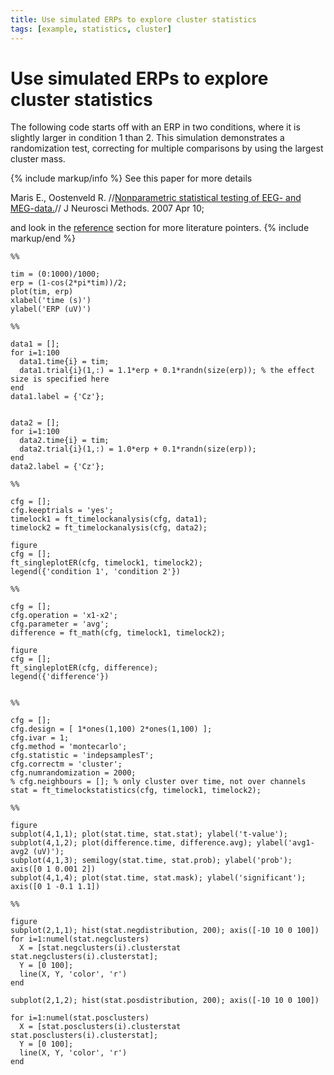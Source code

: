 ```yaml
---
title: Use simulated ERPs to explore cluster statistics
tags: [example, statistics, cluster]
---
```


# Use simulated ERPs to explore cluster statistics

The following code starts off with an ERP in two conditions, where it is slightly larger in condition 1 than 2. This simulation demonstrates a randomization test, correcting for multiple comparisons by using the largest cluster mass.

{% include markup/info %}
See this paper for more details

Maris E., Oostenveld R. //[Nonparametric statistical testing of EEG- and MEG-data.](http://www.ncbi.nlm.nih.gov/sites/entrez?Db=pubmed&Cmd=ShowDetailView&TermToSearch=17517438)// J Neurosci Methods. 2007 Apr 10; 

and look in the [reference](/references_to_implemented_methods) section for more literature pointers.
{% include markup/end %}

	%%

	tim = (0:1000)/1000;
	erp = (1-cos(2*pi*tim))/2;
	plot(tim, erp)
	xlabel('time (s)')
	ylabel('ERP (uV)')

	%%

	data1 = [];
	for i=1:100
	  data1.time{i} = tim;
	  data1.trial{i}(1,:) = 1.1*erp + 0.1*randn(size(erp)); % the effect size is specified here
	end
	data1.label = {'Cz'};


	data2 = [];
	for i=1:100
	  data2.time{i} = tim;
	  data2.trial{i}(1,:) = 1.0*erp + 0.1*randn(size(erp));
	end
	data2.label = {'Cz'};

	%%

	cfg = [];
	cfg.keeptrials = 'yes';
	timelock1 = ft_timelockanalysis(cfg, data1);
	timelock2 = ft_timelockanalysis(cfg, data2);

	figure
	cfg = [];
	ft_singleplotER(cfg, timelock1, timelock2);
	legend({'condition 1', 'condition 2'})

	%%

	cfg = [];
	cfg.operation = 'x1-x2';
	cfg.parameter = 'avg';
	difference = ft_math(cfg, timelock1, timelock2);

	figure
	cfg = [];
	ft_singleplotER(cfg, difference);
	legend({'difference'})


	%%

	cfg = [];
	cfg.design = [ 1*ones(1,100) 2*ones(1,100) ];
	cfg.ivar = 1;
	cfg.method = 'montecarlo';
	cfg.statistic = 'indepsamplesT';
	cfg.correctm = 'cluster';
	cfg.numrandomization = 2000;
	% cfg.neighbours = []; % only cluster over time, not over channels
	stat = ft_timelockstatistics(cfg, timelock1, timelock2);

	%%

	figure
	subplot(4,1,1); plot(stat.time, stat.stat); ylabel('t-value');
	subplot(4,1,2); plot(difference.time, difference.avg); ylabel('avg1-avg2 (uV)');
	subplot(4,1,3); semilogy(stat.time, stat.prob); ylabel('prob'); axis([0 1 0.001 2])
	subplot(4,1,4); plot(stat.time, stat.mask); ylabel('significant'); axis([0 1 -0.1 1.1])

	%%

	figure
	subplot(2,1,1); hist(stat.negdistribution, 200); axis([-10 10 0 100])
	for i=1:numel(stat.negclusters)
	  X = [stat.negclusters(i).clusterstat stat.negclusters(i).clusterstat];
	  Y = [0 100];
	  line(X, Y, 'color', 'r')
	end

	subplot(2,1,2); hist(stat.posdistribution, 200); axis([-10 10 0 100])

	for i=1:numel(stat.posclusters)
	  X = [stat.posclusters(i).clusterstat stat.posclusters(i).clusterstat];
	  Y = [0 100];
	  line(X, Y, 'color', 'r')
	end
